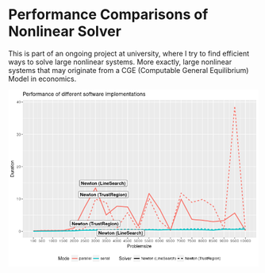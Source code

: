 
Performance Comparisons of Nonlinear Solver
===========================================

This is part of an ongoing project at university, where I try to find efficient ways to solve large nonlinear systems. More exactly, large nonlinear systems that may originate from a CGE (Computable General Equilibrium) Model in economics.

![](README_files/figure-markdown_github/firstPlot-1.png)
